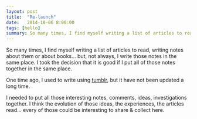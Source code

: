 ```yaml
---
layout: post
title:  "Re-launch"
date:   2014-10-06 8:00:00
tags: [hello]
summary: So many times, I find myself writing a list of articles to read, writing notes about them or about books... but, not always, I write those notes in the same place. I took the decision that it is good if I put all of those notes together in the same place.
---
```


So many times, I find myself writing a list of articles to read, writing notes about them or about books... but, not always, I write those notes in the same place. I took the decision that it is good if I put all of those notes together in the same place.

One time ago, I used to write using [tumblr][blog], but it have not been updated a long time.

I needed to put all those interesting notes, comments, ideas, investigations together. I think the evolution of those ideas, the experiences, the articles read... every of those could be interesting to share & collect here.

[blog]: http://smellthecode.tumblr.com
